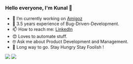 ### Hello everyone, I'm Kunal 👋

- 🔭 I’m currently working on [Amigoz](https://bit.ly/3lW2Fcm)
- 🌱 3.5 years experience of Bug-Driven-Development.
- 📫 How to reach me: [LinkedIn](https://bit.ly/3dO4e9C)
- 😍 Loves to automate stuff.
- 🤓 Ask me about Product Development and Management.
- 🏃 Long way to go. Stay Hungry Stay Foolish !


![](https://github-readme-stats.vercel.app/api?username=kunalapk&show_icons=true&count_private=true&line_height=40)
![](https://github-readme-stats.vercel.app/api/top-langs/?username=kunalapk&hide=html)
